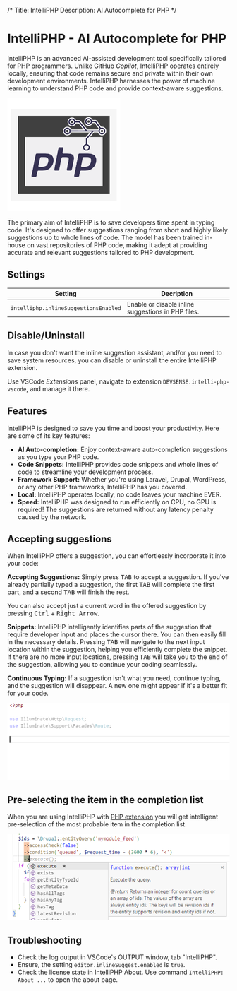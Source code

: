 /*
Title: IntelliPHP
Description: AI Autocomplete for PHP
*/

# IntelliPHP - AI Autocomplete for PHP

IntelliPHP is an advanced AI-assisted development tool specifically tailored for PHP programmers. Unlike GitHub _Copilot_, IntelliPHP operates entirely locally, ensuring that code remains secure and private within their own development environments. IntelliPHP harnesses the power of machine learning to understand PHP code and provide context-aware suggestions. 

![intelliphp logo](../imgs/intelliphp-logo.png)

The primary aim of IntelliPHP is to save developers time spent in typing code. It's designed to offer suggestions ranging from short and highly likely suggestions up to whole lines of code. The model has been trained in-house on vast repositories of PHP code, making it adept at providing accurate and relevant suggestions tailored to PHP development.

## Settings

| Setting | Decription |
| ---     | ---        |
| `intelliphp.inlineSuggestionsEnabled` | Enable or disable inline suggestions in PHP files. |

## Disable/Uninstall

In case you don't want the inline suggestion assistant, and/or you need to save system resources, you can disable or uninstall the entire IntelliPHP extension.

Use VSCode *Extensions* panel, navigate to extension `DEVSENSE.intelli-php-vscode`, and manage it there.

## Features

IntelliPHP is designed to save you time and boost your productivity. Here are some of its key features:

- **AI Auto-completion:** Enjoy context-aware auto-completion suggestions as you type your PHP code.
- **Code Snippets:** IntelliPHP provides code snippets and whole lines of code to streamline your development process.
- **Framework Support:** Whether you're using Laravel, Drupal, WordPress, or any other PHP frameworks, IntelliPHP has you covered.
- **Local:** IntelliPHP operates locally, no code leaves your machine EVER.
- **Speed:** IntelliPHP was designed to run efficiently on CPU, no GPU is required! The suggestions are returned without any latency penalty caused by the network.

## Accepting suggestions

When IntelliPHP offers a suggestion, you can effortlessly incorporate it into your code:

**Accepting Suggestions:** Simply press <kbd>TAB</kbd> to accept a suggestion. If you've already partially typed a suggestion, the first <kbd>TAB</kbd> will complete the first part, and a second <kbd>TAB</kbd> will finish the rest.

You can also accept just a current word in the offered suggestion by pressing <kbd>Ctrl</kbd> + <kbd>Right Arrow</kbd>.

**Snippets:** IntelliPHP intelligently identifies parts of the suggestion that require developer input and places the cursor there. You can then easily fill in the necessary details. Pressing <kbd>TAB</kbd> will navigate to the next input location within the suggestion, helping you efficiently complete the snippet. If there are no more input locations, pressing <kbd>TAB</kbd> will take you to the end of the suggestion, allowing you to continue your coding seamlessly.

**Continuous Typing:** If a suggestion isn't what you need, continue typing, and the suggestion will disappear. A new one might appear if it's a better fit for your code.

![IntelliPHP helping with Laravel snippet](../imgs/intelliphp-vscode.gif)

## Pre-selecting the item in the completion list

When you are using IntelliPHP with [PHP extension](https://marketplace.visualstudio.com/items?itemName=DEVSENSE.phptools-vscode) you will get intelligent pre-selection of the most probable item in the completion list.

![Intelligent pre-selection in the vscode completion list](../imgs/completionlist-star.png)

## Troubleshooting

- Check the log output in VSCode's OUTPUT window, tab "IntelliPHP".
- Ensure, the setting `editor.inlineSuggest.enabled` is `true`.
- Check the license state in IntelliPHP About. Use command `IntelliPHP: About ...` to open the about page.